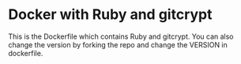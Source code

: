 # Docker with Ruby and gitcrypt

This is the Dockerfile which contains Ruby and gitcrypt. You can also change the version by forking the repo and change the VERSION in dockerfile.

